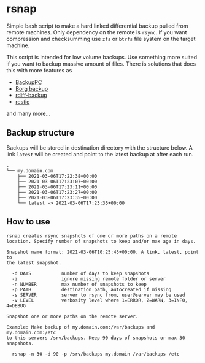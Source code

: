 # rsnap

Simple bash script to make a hard linked differential backup pulled from remote machines. Only dependency on the remote is `rsync`. If you want compression and checksumming use `zfs` or `btrfs` file system on the target machine.

This script is intended for low volume backups. Use something more suited if you want to backup massive amount of files. There is solutions that does this with more features as

* [BackupPC](https://backuppc.github.io/backuppc/)
* [Borg backup](https://www.borgbackup.org/)
* [rdiff-backup](https://rdiff-backup.net/)
* [restic](https://restic.net/)

and many more...

## Backup structure

Backups will be stored in destination directory with the structure below. A link `latest` will be created and point to the latest backup at after each run.

```
.
└── my.domain.com
    ├── 2021-03-06T17:22:38+00:00
    ├── 2021-03-06T17:23:07+00:00
    ├── 2021-03-06T17:23:11+00:00
    ├── 2021-03-06T17:23:27+00:00
    ├── 2021-03-06T17:23:35+00:00
    └── latest -> 2021-03-06T17:23:35+00:00
```

## How to use

```
rsnap creates rsync snapshots of one or more paths on a remote
location. Specify number of snapshots to keep and/or max age in days.

Snapshot name format: 2021-03-06T10:25:45+00:00. A link, latest, point to
the latest snapshot.

  -d DAYS           number of days to keep snapshots
  -i                ignore missing remote folder or server
  -n NUMBER         max number of snapshots to keep
  -p PATH           destination path, autocreated if missing
  -s SERVER         server to rsync from, user@server may be used
  -v LEVEL          verbosity level where 1=ERROR, 2=WARN, 3=INFO, 4=DEBUG

Snapshot one or more paths on the remote server.

Example: Make backup of my.domain.com:/var/backups and my.domain.com:/etc
to this servers /srv/backups. Keep 90 days of snapshots or max 30 snapshots.

  rsnap -n 30 -d 90 -p /srv/backups my.domain /var/backups /etc
```

<!---
vim: set spell spelllang=en:
-->
